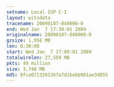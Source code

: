 ```yaml
---
setname: Local ISP C-I
layout: witsdata
tracename: 20090107-040000-0
end: Wed Jan  7 17:30:01 2009
originalname: 20090107-040000-0
gzsize: 1,956 MB
len: 0:30:00
start: Wed Jan  7 17:00:01 2009
totalwirelen: 27,559 MB
pkts: 49 million
size: 3,748 MB
md5: 8fca0713201367a7d1babb901ae3d855
---
```

